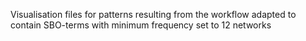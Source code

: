 Visualisation files for patterns resulting from the workflow adapted to contain SBO-terms with minimum frequency set to 12 networks
